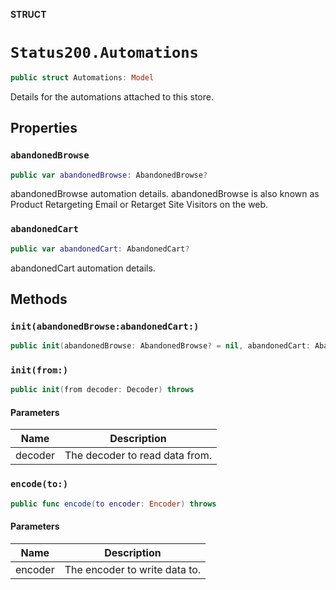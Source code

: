 **STRUCT**

# `Status200.Automations`

```swift
public struct Automations: Model
```

Details for the automations attached to this store.

## Properties
### `abandonedBrowse`

```swift
public var abandonedBrowse: AbandonedBrowse?
```

abandonedBrowse automation details. abandonedBrowse is also known as Product Retargeting Email or Retarget Site Visitors on the web.

### `abandonedCart`

```swift
public var abandonedCart: AbandonedCart?
```

abandonedCart automation details.

## Methods
### `init(abandonedBrowse:abandonedCart:)`

```swift
public init(abandonedBrowse: AbandonedBrowse? = nil, abandonedCart: AbandonedCart? = nil)
```

### `init(from:)`

```swift
public init(from decoder: Decoder) throws
```

#### Parameters

| Name | Description |
| ---- | ----------- |
| decoder | The decoder to read data from. |

### `encode(to:)`

```swift
public func encode(to encoder: Encoder) throws
```

#### Parameters

| Name | Description |
| ---- | ----------- |
| encoder | The encoder to write data to. |